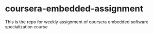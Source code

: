 # coursera-embedded-assignment
This is the repo for weekly assignment of coursera embedded software specialization course
